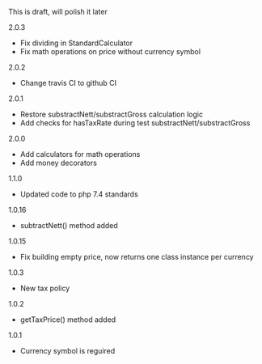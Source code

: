 This is draft, will polish it later

2.0.3
- Fix dividing in StandardCalculator
- Fix math operations on price without currency symbol

2.0.2
- Change travis CI to github CI

2.0.1
- Restore substractNett/substractGross calculation logic
- Add checks for hasTaxRate during test substractNett/substractGross

2.0.0
- Add calculators for math operations
- Add money decorators

1.1.0
- Updated code to php 7.4 standards

1.0.16
- subtractNett() method added

1.0.15
- Fix building empty price, now returns one class instance per currency

1.0.3
- New tax policy

1.0.2 
- getTaxPrice() method added

1.0.1
- Currency symbol is reguired
